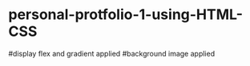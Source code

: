 # personal-protfolio-1-using-HTML-CSS

#display flex and gradient applied
#background image applied
